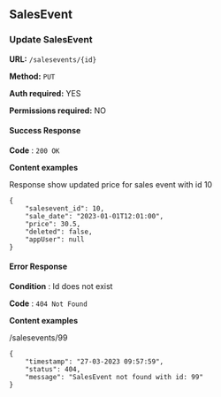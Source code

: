 ## SalesEvent

### Update SalesEvent

**URL:** `/salesevents/{id}`

**Method:** `PUT`

**Auth required:** YES

**Permissions required:** NO

#### Success Response

**Code** : `200 OK`

**Content examples**

Response show updated price for sales event with id 10
```
{
    "salesevent_id": 10,
    "sale_date": "2023-01-01T12:01:00",
    "price": 30.5,
    "deleted": false,
    "appUser": null
}
```
#### Error Response

**Condition** : Id does not exist

**Code** : `404 Not Found`

**Content examples**

/salesevents/99
```
{
    "timestamp": "27-03-2023 09:57:59",
    "status": 404,
    "message": "SalesEvent not found with id: 99"
}
```